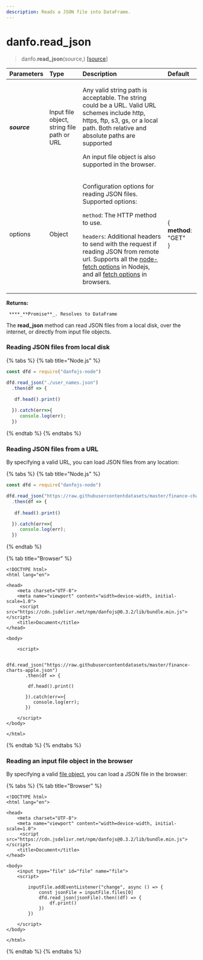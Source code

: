 ```yaml
---
description: Reads a JSON file into DataFrame.
---
```


# danfo.read\_json

> danfo.**read\_json**\(source,\) [\[source](https://github.com/opensource9ja/danfojs/blob/849d14c8e7fa79bce4ffa9d0d177639047313520/danfojs/src/io/reader.js#L47)\]

<table>
  <thead>
    <tr>
      <th style="text-align:left"><b>Parameters</b>
      </th>
      <th style="text-align:left">Type</th>
      <th style="text-align:left">Description</th>
      <th style="text-align:left">Default</th>
    </tr>
  </thead>
  <tbody>
    <tr>
      <td style="text-align:left"><em><b>source</b></em>
      </td>
      <td style="text-align:left">Input file object, string file<b> </b>path or URL</td>
      <td style="text-align:left">
        <p>Any valid string path is acceptable. The string could be a URL. Valid
          URL schemes include http, https, ftp, s3, gs, or a local path. Both relative
          and absolute paths are supported</p>
        <p></p>
        <p>An input file object is also supported in the browser.</p>
      </td>
      <td style="text-align:left"></td>
    </tr>
    <tr>
      <td style="text-align:left">options</td>
      <td style="text-align:left">Object</td>
      <td style="text-align:left">
        <p>Configuration options for reading JSON files. Supported options:</p>
        <p> <code>method</code>: The HTTP method to use.</p>
        <p><code>headers</code>: Additional headers to send with the request if reading
          JSON from remote url. Supports all the <a href="https://github.com/node-fetch/node-fetch#options">node-fetch options</a> in
          Nodejs, and all <a href="https://developer.mozilla.org/en-US/docs/Web/API/Fetch_API">fetch options</a> in
          browsers.</p>
      </td>
      <td style="text-align:left">{
        <br /><b>method</b>: &quot;GET&quot;
        <br />}</td>
    </tr>
  </tbody>
</table>

**Returns:**

     ****_**Promise**_. Resolves to DataFrame

The **read\_json** method can read JSON files from a local disk, over the internet, or directly from input file objects.

### **Reading JSON files from local disk**

{% tabs %}
{% tab title="Node.js" %}
```javascript
const dfd = require("danfojs-node")

dfd.read_json("./user_names.json")
  .then(df => {
  
   df.head().print()

  }).catch(err=>{
     console.log(err);
  })
```
{% endtab %}
{% endtabs %}

### **Reading JSON files from a URL**

By specifying a valid URL, you can load JSON files from any location:

{% tabs %}
{% tab title="Node.js" %}
```javascript
const dfd = require("danfojs-node")

dfd.read_json("https://raw.githubusercontentdatasets/master/finance-charts-apple.json") 
  .then(df => {
  
   df.head().print()

  }).catch(err=>{
     console.log(err);
  })
```
{% endtab %}

{% tab title="Browser" %}
```markup
<!DOCTYPE html>
<html lang="en">

<head>
    <meta charset="UTF-8">
    <meta name="viewport" content="width=device-width, initial-scale=1.0">
     <script src="https://cdn.jsdelivr.net/npm/danfojs@0.3.2/lib/bundle.min.js"></script>
    <title>Document</title>
</head>

<body>

    <script>
     
     dfd.read_json("https://raw.githubusercontentdatasets/master/finance-charts-apple.json") 
       .then(df => {
       
        df.head().print()
     
       }).catch(err=>{
          console.log(err);
       })
         
    </script>
</body>

</html>

```
{% endtab %}
{% endtabs %}

### **Reading an input file object in the browser**

By specifying a valid [file object](https://developer.mozilla.org/en-US/docs/Web/API/File), you can load a JSON file in the browser:

{% tabs %}
{% tab title="Browser" %}
```markup
<!DOCTYPE html>
<html lang="en">

<head>
    <meta charset="UTF-8">
    <meta name="viewport" content="width=device-width, initial-scale=1.0">
     <script src="https://cdn.jsdelivr.net/npm/danfojs@0.3.2/lib/bundle.min.js"></script>
    <title>Document</title>
</head>

<body>
    <input type="file" id="file" name="file">
    <script>
            
        inputFile.addEventListener("change", async () => {
            const jsonFile = inputFile.files[0]
            dfd.read_json(jsonFile).then((df) => {
                df.print()
            })
        })
         
    </script>
</body>

</html>

```
{% endtab %}
{% endtabs %}

